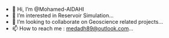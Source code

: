 - 👋 Hi, I’m @Mohamed-AIDAHI
- 👀 I’m interested in Reservoir Simulation...
- 💞️ I’m looking to collaborate on Geoscience related projects...
- 📫 How to reach me : medadh89@outlook.com...

<!---
Mohamed-AIDAHI/Mohamed-AIDAHI is a ✨ special ✨ repository because its `README.md` (this file) appears on your GitHub profile.
You can click the Preview link to take a look at your changes.
--->
